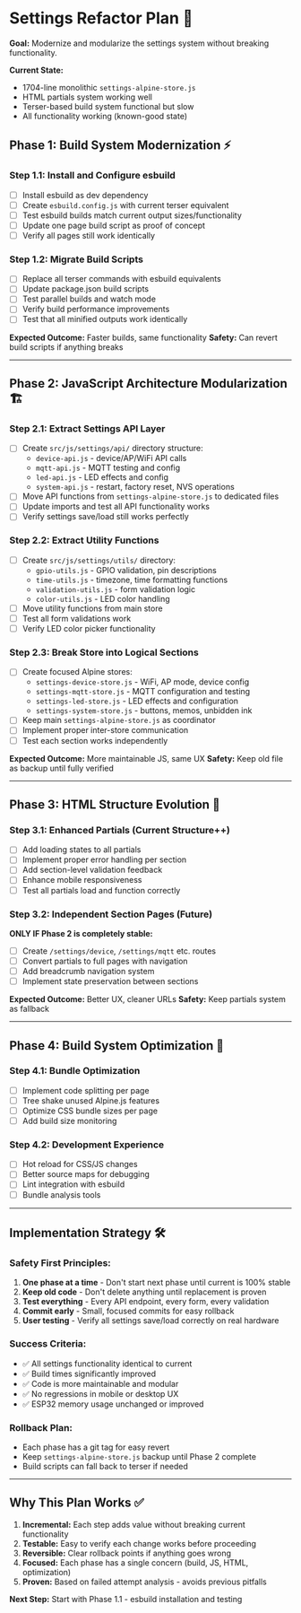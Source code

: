 # Settings Refactor Plan 🎯

**Goal:** Modernize and modularize the settings system without breaking functionality.

**Current State:**
- 1704-line monolithic `settings-alpine-store.js` 
- HTML partials system working well
- Terser-based build system functional but slow
- All functionality working (known-good state)

## Phase 1: Build System Modernization ⚡

### Step 1.1: Install and Configure esbuild
- [ ] Install esbuild as dev dependency
- [ ] Create `esbuild.config.js` with current terser equivalent
- [ ] Test esbuild builds match current output sizes/functionality  
- [ ] Update one page build script as proof of concept
- [ ] Verify all pages still work identically

### Step 1.2: Migrate Build Scripts
- [ ] Replace all terser commands with esbuild equivalents
- [ ] Update package.json build scripts
- [ ] Test parallel builds and watch mode
- [ ] Verify build performance improvements
- [ ] Test that all minified outputs work identically

**Expected Outcome:** Faster builds, same functionality
**Safety:** Can revert build scripts if anything breaks

---

## Phase 2: JavaScript Architecture Modularization 🏗️

### Step 2.1: Extract Settings API Layer  
- [ ] Create `src/js/settings/api/` directory structure:
  - `device-api.js` - device/AP/WiFi API calls
  - `mqtt-api.js` - MQTT testing and config  
  - `led-api.js` - LED effects and config
  - `system-api.js` - restart, factory reset, NVS operations
- [ ] Move API functions from `settings-alpine-store.js` to dedicated files
- [ ] Update imports and test all API functionality works
- [ ] Verify settings save/load still works perfectly

### Step 2.2: Extract Utility Functions
- [ ] Create `src/js/settings/utils/` directory:
  - `gpio-utils.js` - GPIO validation, pin descriptions  
  - `time-utils.js` - timezone, time formatting functions
  - `validation-utils.js` - form validation logic
  - `color-utils.js` - LED color handling
- [ ] Move utility functions from main store
- [ ] Test all form validations work
- [ ] Verify LED color picker functionality

### Step 2.3: Break Store into Logical Sections  
- [ ] Create focused Alpine stores:
  - `settings-device-store.js` - WiFi, AP mode, device config
  - `settings-mqtt-store.js` - MQTT configuration and testing
  - `settings-led-store.js` - LED effects and configuration  
  - `settings-system-store.js` - buttons, memos, unbidden ink
- [ ] Keep main `settings-alpine-store.js` as coordinator
- [ ] Implement proper inter-store communication
- [ ] Test each section works independently

**Expected Outcome:** More maintainable JS, same UX
**Safety:** Keep old file as backup until fully verified

---

## Phase 3: HTML Structure Evolution 📄

### Step 3.1: Enhanced Partials (Current Structure++)
- [ ] Add loading states to all partials
- [ ] Implement proper error handling per section  
- [ ] Add section-level validation feedback
- [ ] Enhance mobile responsiveness
- [ ] Test all partials load and function correctly

### Step 3.2: Independent Section Pages (Future)
**ONLY IF Phase 2 is completely stable:**
- [ ] Create `/settings/device`, `/settings/mqtt` etc. routes  
- [ ] Convert partials to full pages with navigation
- [ ] Add breadcrumb navigation system
- [ ] Implement state preservation between sections

**Expected Outcome:** Better UX, cleaner URLs
**Safety:** Keep partials system as fallback

---

## Phase 4: Build System Optimization 🚀

### Step 4.1: Bundle Optimization
- [ ] Implement code splitting per page
- [ ] Tree shake unused Alpine.js features
- [ ] Optimize CSS bundle sizes per page
- [ ] Add build size monitoring

### Step 4.2: Development Experience  
- [ ] Hot reload for CSS/JS changes
- [ ] Better source maps for debugging
- [ ] Lint integration with esbuild
- [ ] Bundle analysis tools

---

## Implementation Strategy 🛠️

### Safety First Principles:
1. **One phase at a time** - Don't start next phase until current is 100% stable
2. **Keep old code** - Don't delete anything until replacement is proven
3. **Test everything** - Every API endpoint, every form, every validation
4. **Commit early** - Small, focused commits for easy rollback
5. **User testing** - Verify all settings save/load correctly on real hardware

### Success Criteria:
- ✅ All settings functionality identical to current
- ✅ Build times significantly improved  
- ✅ Code is more maintainable and modular
- ✅ No regressions in mobile or desktop UX
- ✅ ESP32 memory usage unchanged or improved

### Rollback Plan:
- Each phase has a git tag for easy revert
- Keep `settings-alpine-store.js` backup until Phase 2 complete
- Build scripts can fall back to terser if needed

---

## Why This Plan Works ✅

1. **Incremental:** Each step adds value without breaking current functionality
2. **Testable:** Easy to verify each change works before proceeding  
3. **Reversible:** Clear rollback points if anything goes wrong
4. **Focused:** Each phase has a single concern (build, JS, HTML, optimization)
5. **Proven:** Based on failed attempt analysis - avoids previous pitfalls

**Next Step:** Start with Phase 1.1 - esbuild installation and testing